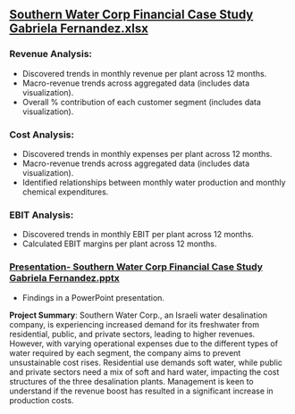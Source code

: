 ## [Southern Water Corp Financial Case Study Gabriela Fernandez.xlsx](https://github.com/Gabriela-Fernandez-97/Data-Analytics-Projects/blob/main/Southern%20Water%20Corp%20Financial%20Case%20Study%20Gabriela%20Fernandez.xlsx)

### Revenue Analysis: 
- Discovered trends in monthly revenue per plant across 12 months. 
- Macro-revenue trends across aggregated data (includes data visualization).
- Overall % contribution of each customer segment (includes data visualization).

### Cost Analysis:
- Discovered trends in monthly expenses per plant across 12 months.
- Macro-revenue trends across aggregated data (includes data visualization).
- Identified relationships between monthly water production and monthly chemical expenditures.

### EBIT Analysis: 
- Discovered trends in monthly EBIT per plant across 12 months. 
- Calculated EBIT margins per plant across 12 months. 

### [Presentation- Southern Water Corp Financial Case Study Gabriela Fernandez.pptx](https://github.com/Gabriela-Fernandez-97/Data-Analytics-Projects/blob/main/Presentation-%20Southern%20Water%20Corp%20Financial%20Case%20Study%20Gabriela%20Fernandez.pptx)
- Findings in a PowerPoint presentation.

**Project Summary**: Southern Water Corp., an Israeli water desalination company, is experiencing increased demand for its freshwater from residential, public, and private sectors, leading to higher revenues. However, with varying operational expenses due to the different types of water required by each segment, the company aims to prevent unsustainable cost rises. Residential use demands soft water, while public and private sectors need a mix of soft and hard water, impacting the cost structures of the three desalination plants. Management is keen to understand if the revenue boost has resulted in a significant increase in production costs.
